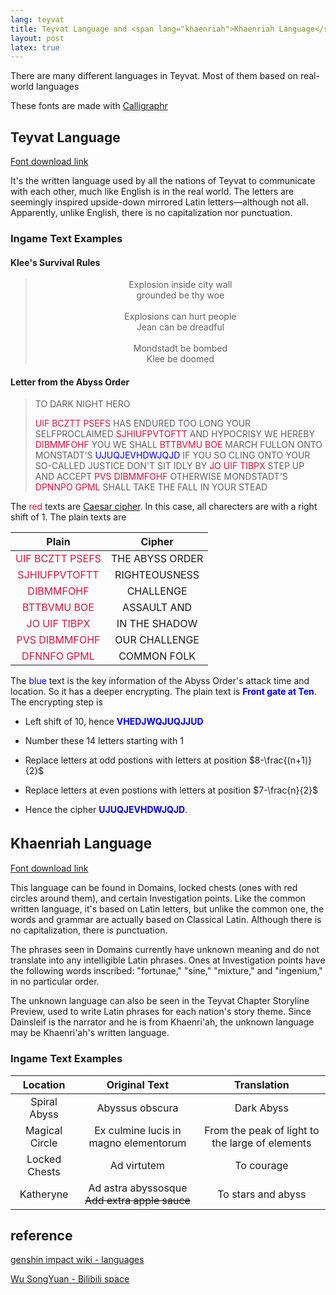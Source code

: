 ```yaml
---
lang: teyvat
title: Teyvat Language and <span lang="khaenriah">Khaenriah Language</span>
layout: post
latex: true
---
```


There are many different languages in Teyvat. Most of them based on real-world languages

These fonts are made with [Calligraphr](https://www.calligraphr.com/)

## Teyvat Language

[Font download link](https://github.com/AzusaTsang/AzusaTsang.github.io/raw/master/Teyvat-Regular.ttf)

It's the written language used by all the nations of Teyvat to communicate with each other, much like English is in the real world. The letters are seemingly inspired upside-down mirrored Latin letters—although not all. Apparently, unlike English, there is no capitalization nor punctuation.

### Ingame Text Examples

#### Klee's Survival Rules

> <p style="text-align: center;">
> Explosion inside city wall <br>
> grounded be thy woe
> <br><br>
> Explosions can hurt people <br> 
>Jean can be dreadful
> <br><br>
> Mondstadt be bombed <br> 
> Klee be doomed
> </p>

#### Letter from the Abyss Order

> TO DARK NIGHT HERO
>
> <span style="color: crimson">UIF BCZTT PSEFS</span> HAS ENDURED TOO LONG YOUR SELFPROCLAIMED <span style="color: crimson">SJHIUFPVTOFTT</span> AND
> HYPOCRISY WE HEREBY <span style="color: crimson">DIBMMFOHF</span> YOU WE SHALL <span style="color: crimson">BTTBVMU BOE</span> MARCH FULLON ONTO MONSTADT’S <span style="color: blue">UJUQJEVHDWJQJD </span>
> IF YOU SO CLING ONTO YOUR SO-CALLED JUSTICE DON'T SIT IDLY BY <span style="color: crimson">JO UIF TIBPX</span> STEP
> UP AND ACCEPT <span style="color: crimson">PVS DIBMMFOHF</span> OTHERWISE MONDSTADT'S <span style="color: crimson">DPNNPO GPML</span> SHALL TAKE THE FALL IN YOUR STEAD

The <span style="color: crimson">red</span> texts are [Caesar cipher](https://en.wikipedia.org/wiki/Caesar_cipher). In this case, all charecters are with a right shift of 1. The plain texts are

<table style="margin-left: auto !important; margin-right: auto !important; ">
  <thead>
    <tr>
      <th style="text-align: center">Plain</th>
      <th style="text-align: center">Cipher</th>
    </tr>
  </thead>
  <tbody>
    <tr>
      <td style="text-align: center; color: crimson">UIF BCZTT PSEFS</td>
      <td style="text-align: center">THE ABYSS ORDER</td>
    </tr>
    <tr>
      <td style="text-align: center; color: crimson">SJHIUFPVTOFTT</td>
      <td style="text-align: center">RIGHTEOUSNESS</td>
    </tr>
    <tr>
      <td style="text-align: center; color: crimson">DIBMMFOHF</td>
      <td style="text-align: center">CHALLENGE</td>
    </tr>
    <tr>
      <td style="text-align: center; color: crimson">BTTBVMU BOE</td>
      <td style="text-align: center">ASSAULT AND</td>
    </tr>
    <tr>
      <td style="text-align: center; color: crimson">JO UIF TIBPX</td>
      <td style="text-align: center">IN THE SHADOW</td>
    </tr>
    <tr>
      <td style="text-align: center; color: crimson">PVS DIBMMFOHF</td>
      <td style="text-align: center">OUR CHALLENGE</td>
    </tr>
    <tr>
      <td style="text-align: center; color: crimson">DFNNFO GPML</td>
      <td style="text-align: center">COMMON FOLK</td>
    </tr>
  </tbody>
</table>

The <span style="color: blue">blue</span> text is the key information of the Abyss Order's attack time and location. So it has a deeper encrypting. The plain text is **<span style="color: blue">Front gate at Ten</span>**. The encrypting step is

- Left shift of 10, hence **<span style="color: blue">VHEDJWQJUQJJUD</span>**

- Number these 14 letters starting with 1

- Replace letters at odd postions with letters at position $8-\frac{(n+1)}{2}$

- Replace letters at even postions with letters at position $7-\frac{n}{2}$

- Hence the cipher **<span style="color: blue">UJUQJEVHDWJQJD</span>**.

<article lang="khaenriah">

<h2 style="font-size: 160%;"> Khaenriah Language </h2>

<a href="https://github.com/AzusaTsang/AzusaTsang.github.io/raw/master/Khaenriah-Regular.ttf">Font download link</a>

</article>

This language can be found in Domains, locked chests (ones with red circles around them), and certain Investigation points. Like the common written language, it's based on Latin letters, but unlike the common one, the words and grammar are actually based on Classical Latin. Although there is no capitalization, there is punctuation.

The phrases seen in Domains currently have unknown meaning and do not translate into any intelligible Latin phrases. Ones at Investigation points have the following words inscribed: "<span lang="khaenriah">fortunae</span>," "<span lang="khaenriah">sine</span>," "<span lang="khaenriah">mixture</span>," and "<span lang="khaenriah">ingenium</span>," in no particular order.

The unknown language can also be seen in the Teyvat Chapter Storyline Preview, used to write Latin phrases for each nation's story theme. Since Dainsleif is the narrator and he is from Khaenri'ah, the unknown language may be Khaenri'ah's written language.

### Ingame Text Examples

| Location | Original Text | Translation |
|:---:|:---:|:---:|
|Spiral Abyss|<span lang="khaenriah">Abyssus obscura</span>|Dark Abyss|
|Magical Circle|<span lang="khaenriah">Ex culmine lucis in magno elementorum</span>|From the peak of light to the large of elements|
|Locked Chests|<span lang="khaenriah">Ad virtutem</span>|To courage|
|Katheryne|<span lang="khaenriah"> Ad astra abyssosque</span><br><del>Add extra apple sauce</del>|To stars and abyss|

## reference

[genshin impact wiki - languages](https://genshin-impact.fandom.com/wiki/Languages)

[Wu SongYuan - Bilibili space](https://space.bilibili.com/25150765)